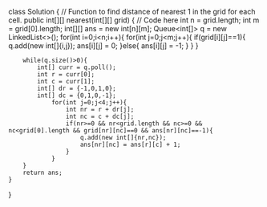 class Solution {
    // Function to find distance of nearest 1 in the grid for each cell.
    public int[][] nearest(int[][] grid) {
        // Code here
        int n = grid.length;
        int m = grid[0].length;
        int[][] ans = new int[n][m];
        Queue<int[]> q = new LinkedList<>();
        for(int i=0;i<n;i++){
            for(int j=0;j<m;j++){
                if(grid[i][j]==1){
                    q.add(new int[]{i,j});
                    ans[i][j] = 0;
                }else{
                    ans[i][j] = -1;
                }
            }
        }
        
        while(q.size()>0){
            int[] curr = q.poll();
            int r = curr[0];
            int c = curr[1];
            int[] dr = {-1,0,1,0};
            int[] dc = {0,1,0,-1};
                for(int j=0;j<4;j++){
                    int nr = r + dr[j];
                    int nc = c + dc[j];
                    if(nr>=0 && nr<grid.length && nc>=0 && nc<grid[0].length && grid[nr][nc]==0 && ans[nr][nc]==-1){
                        q.add(new int[]{nr,nc});
                        ans[nr][nc] = ans[r][c] + 1;
                    }
                }
        }
        return ans;
    }
}